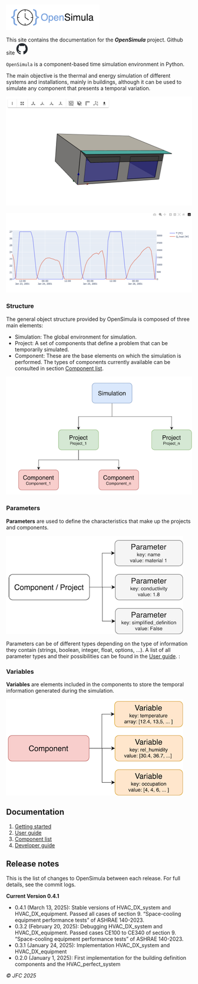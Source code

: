 
![Logo](img/logo_opensimula.png) 

This site contains the documentation for the
___OpenSimula___ project. Github site [![Github logo](img/github_logo.png)](https://github.com/jfCoronel/OpenSimula)

`OpenSimula` is a component-based time simulation environment in Python. 

The main objective is the thermal and energy simulation of different systems and installations, mainly in buildings, although it can be used to simulate any component that presents a temporal variation.

![Building shadows example](img/shadows_example.png)

![Plot variables example](img/plot_example.png)


### Structure

The general object structure provided by OpenSimula is composed of three main elements:

- Simulation: The global environment for simulation.
- Project: A set of components that define a problem that can be temporarily simulated.
- Component: These are the base elements on which the simulation is performed. The types of components currently available can be consulted in section [Component list](component_list.md).

![Global structure](img/global_structure.png)

### Parameters

**Parameters** are used to define the characteristics that make up the projects and components. 

![Paremeters](img/parameters.png)

Parameters can be of different types depending on the type of information they contain (strings, boolean, integer, float, options, ...). A list of all parameter types and their possibilities can be found in the [User guide](user_guide.md#parameters). :


### Variables

**Variables** are elements included in the components to store the temporal 
information generated during the simulation.

![Variables](img/variables.png)

## Documentation

1. [Getting started](getting_started.md)
2. [User guide](user_guide.md)
3. [Component list](component_list.md)
3. [Developer guide](developer_guide.md)

## Release notes

This is the list of changes to OpenSimula between each release. For full details, see the commit logs.

 __Current Version 0.4.1__

- 0.4.1 (March 13, 2025): Stable versions of HVAC_DX_system and HVAC_DX_equipment. Passed all cases of section 9. “Space-cooling equipment performance tests” of ASHRAE 140-2023.
- 0.3.2 (February 20, 2025): Debugging HVAC_DX_system and HVAC_DX_equipment. Passed cases CE100 to CE340 of section 9. “Space-cooling equipment performance tests” of ASHRAE 140-2023.
- 0.3.1 (January 24, 2025): Implementation HVAC_DX_system and HVAC_DX_equipment
- 0.2.0 (January 1, 2025): First implementation for the building definition components and the HVAC_perfect_system

_© JFC 2025_
